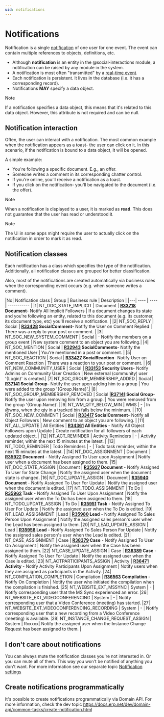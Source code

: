 ```yaml
---
uid: notifications
---
```


# Notifications

Notification is a single [notification](https://docs.erp.net/model/entities/Communities.Notifications.html) of one user for one event. 
The event can contain multiple references to objects, definitions, etc.

- Although **notification** is an entity in the @social-interactions module, a notification can be raised by any module in the system.
- A notification is most often "transmitted" by a [real-time event](../../../../advanced/concepts/real-time-events.md).
- Each notification is persistent. It lives in the database (i.e. it has a corresponding record).
- Notifications **MAY** specify a data object.

> [!NOTE]
> If a notification specifies a data object, this means that it's related to this data object. However, this attribute is not required and can be null.

## Notification interaction

Often, the user can interact with a notification. 
The most common example when the notification appears as a toast- the user can click on it. 
In this scenario, if the notification is bound to a data object, it will be opened.

A simple example:
- You're following a specific document. E.g., an offer.
- Someone writes a comment in its corresponding chatter control.
- If you're online, you'll receive a notification as a toast.
- If you click on the notification- you'll be navigated to the document (i.e. the offer).

> [!NOTE]
> When a notification is displayed to a user, it is marked as **read**. This does not guarantee that the user has read or understood it.
 
> [!NOTE] 
> The UI in some apps might require the user to actually click on the notification in order to mark it as read.

## Notification classes

Each notification has a class which specifies the type of the notification. Additionally, all notification classes are grouped for better classification.

Also, most of the notifications are created automatically via business rules when the corresponding event occurs (e.g. when someone writes a comment).

|No| Notification class | Group | Business rule | Description |
|---| ---- | ---- | ----------- |
|1| NT_DOC_STATE_IMPLICIT | Document | **[R33718](https://docs.erp.net/model/business-rules/R33718.html) Document**- Notify All Implicit Followers | If a document changes its state and you're following an entity, related to this document (e.g. its customer, its document type, etc) you'll receive a notification. |
|2| NT_SOC_REPLY | Social | **[R33428](https://docs.erp.net/model/business-rules/R33428.html) SocialComment**- Notify the User on Comment Replied | There was a reply to your post or comment. |
|3| NT_SOC_NEW_SYSTEM_COMMENT | Social | - Notify the members on a group event | New system comment to an object you are following.|
|4| NT_SOC_MENTION | Social | **[R32943](https://docs.erp.net/model/business-rules/R32943.html) SocialComments**- Notify the mentioned User | You're mentioned in a post or comment. |
|5| NT_SOC_REACTION | Social | **[R33427](https://docs.erp.net/model/business-rules/R33427.html) SocialReaction**- Notify User on Comment Reaction | There was a reaction to your post or comment. |
|6| NT_NEW_COMMUNITY_USER | Social | **[R33153](https://docs.erp.net/model/business-rules/R33153.html) Security Users**- Notify Admins on Community User Creation | New external (community) user '{Login}' is created.|
|7| NT_SOC_GROUP_MEMBERSHIP_ADDED | Social | **[R37141](https://docs.erp.net/model/business-rules/R37141.html) Social Group**- Notify the user upon adding him to a group | You were added to the group '{Group.Name}'.|
|8| NT_SOC_GROUP_MEMBERSHIP_REMOVED | Social |**[R37141](https://docs.erp.net/model/business-rules/R37141.html) Social Group**- Notify the user upon removing him from a group. | You were removed from the group '{Group.Name}'.|
|9| NT_WM_QTY_BELOW_MIN | WMS | - | In @wms, when the qty in a tracked bin falls below the minimum. |
|10| NT_SOC_NEW_COMMENT | Social | **[R33417](https://docs.erp.net/model/business-rules/R33417.html) SocialComment**- Notify all Object Followers | New comment to an object you are following. |
|11| NT_ALL_UPDATE | All Entities | **[R34361](https://docs.erp.net/model/business-rules/R34361.html) All Entities** - Notify All Object Followers upon Update | Create notification for all followers of each updated object. |
|12| NT_ACT_REMINDER | Activity Reminders | - | Activity reminder, within the next 15 minutes at the latest. |
|13| NT_TODO_REMINDER | Todo Reminders | - | Todo task reminder, within the next 15 minutes at the latest. |
|14| NT_DOC_ASSIGNMENT | Document | **[R35922](https://docs.erp.net/model/business-rules/R35922.html) Document** - Notify Assigned To User upon Assignment | Notify user when a document has been assigned to them.
|15| NT_DOC_STATE_ASSIGN | Document | **[R35927](https://docs.erp.net/model/business-rules/R35927.html) Document** - Notify Assigned To User for State Change | Notify the assigned user when the document state is changed.
|16| NT_DOC_UPDATE_ASSIGN | Document | **[R35940](https://docs.erp.net/model/business-rules/R35940.html) Document** - Notify Assigned To User For Update | Notify the assigned user when the document is edited.
|17| NT_TODO_ASSIGNMENT | To Do | **[R35962](https://docs.erp.net/model/business-rules/R35962.html) Task** - Notify Assigned To User Upon Assignment | Notify the assigned user when the To Do has been assigned to them.
|18| NT_TODO_UPDATE_ASSIGN | To Do | **[R35951](https://docs.erp.net/model/business-rules/R35951.html) Task** - Notify Assigned To User For Update | Notify the assigned user when the To Do is edited.
|19| NT_LEAD_ASSIGNMENT | Lead | **[R35980](https://docs.erp.net/model/business-rules/R35980.html) Lead** - Notify Assigned To Sales Person Upon Assignment | Notify the assigned sales person's user when the Lead has been assigned to them.
|20| NT_LEAD_UPDATE_ASSIGN | Lead | **[R35958](https://docs.erp.net/model/business-rules/R35958.html) Lead** - Notify Assigned To Sales Person For Update | Notify the assigned sales person's user when the Lead is edited.
|21| NT_CASE_ASSIGNMENT | Case | **[R38379](https://docs.erp.net/model/business-rules/R38379.html) Case** - Notify Assigned To User On Assignment | Notify the assigned user when the Case has been assigned to them.
|22| NT_CASE_UPDATE_ASSIGN | Case | **[R38389](https://docs.erp.net/model/business-rules/R38389.html) Case** - Notify Assigned To User For Update | Notify the assigned user when the Case is edited.
|23| NT_ACTPARTICIPANTS_ASSIGN | Activity | **[R36471](https://docs.erp.net/model/business-rules/R36471.html) Activity** - Notify Activity Participants Upon Assignment | Notify users when they are assigned as participants in the Activity.
|24| NT_COMPILATION_COMPLETION | Compilation | **[R36563](https://docs.erp.net/model/business-rules/R36563.html) Compilation** - Notify On Completion | Notify the user who initiated the compilation when the compilation is finished.
|25| NT_WEBSITE_EXT_MSSYNC | System |  - | Notify corresponding user that the MS Sync experienced an error.
|26| NT_WEBSITE_EXT_VIDEOCONFERENCING | System |  - | Notify corresponding user that a Video Conference (meeting) has started.
|27| NT_WEBSITE_EXT_VIDEOCONFERENCING_RECORDING | System |  - | Notify corresponding user that a new recording from a Video Conference (meeting) is available.
|28| NT_INSTANCE_CHANGE_REQUEST_ASSIGN | System | Rxxxxx| Notify the assigned user when the Instance Change Request has been assigned to them. |

## I don't care about notifications

You can always mute the notification classes you're not interested in. Or you can mute all of them. 
This way you won't be notified of anything you don't want. 
For more information see our separate topic [Notification settings](./settings.md)

## Create notifications programmatically

It's possible to create notifications programmatically via Domain API. For more information, check the dev topic
https://docs.erp.net/dev/domain-api/common-tasks/create-notification.html
